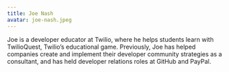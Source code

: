 ```yaml
---
title: Joe Nash
avatar: joe-nash.jpeg
---
```


Joe is a developer educator at Twilio, where he helps students learn with TwilioQuest, Twilio’s educational game. Previously, Joe has helped companies create and implement their developer community strategies as a consultant, and has held developer relations roles at GitHub and PayPal.
